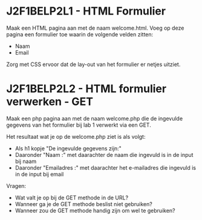 # J2F1BELP2L1 - HTML Formulier
Maak een HTML pagina aan met de naam welcome.html. Voeg op deze pagina een formulier toe waarin de volgende velden zitten:

- Naam
- Email
 
Zorg met CSS ervoor dat de lay-out van het formulier er netjes uitziet.

# J2F1BELP2L2 - HTML formulier verwerken - GET
Maak een php pagina aan met de naam welcome.php die de ingevulde gegevens van het formulier bij lab 1 verwerkt via een GET.

Het resultaat wat je op de welcome.php ziet is als volgt:
- Als h1 kopje "De ingevulde gegevens zijn:"
- Daaronder "Naam :" met daarachter de naam die ingevuld is in de input bij naam
- Daaronder "Emailadres :" met daarachter het e-mailadres die ingevuld is in de input bij email
 

Vragen:
- Wat valt je op bij de GET methode in de URL?
- Wanneer ga je de GET methode beslist niet gebruiken?
- Wanneer zou de GET methode handig zijn om wel te gebruiken?